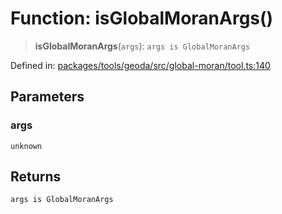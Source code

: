 # Function: isGlobalMoranArgs()

> **isGlobalMoranArgs**(`args`): `args is GlobalMoranArgs`

Defined in: [packages/tools/geoda/src/global-moran/tool.ts:140](https://github.com/geodaopenjs/openassistant/blob/0a6a7e7306d75a25dc968b3117f04cb7bd613bec/packages/tools/geoda/src/global-moran/tool.ts#L140)

## Parameters

### args

`unknown`

## Returns

`args is GlobalMoranArgs`
